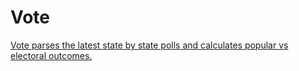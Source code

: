 # Vote
[Vote parses the latest state by state polls and calculates popular vs electoral outcomes.](./images/vote_banner.jpg)
